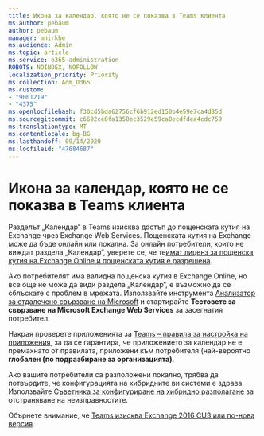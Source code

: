 ```yaml
---
title: Икона за календар, която не се показва в Teams клиента
ms.author: pebaum
author: pebaum
manager: mnirkhe
ms.audience: Admin
ms.topic: article
ms.service: o365-administration
ROBOTS: NOINDEX, NOFOLLOW
localization_priority: Priority
ms.collection: Adm_O365
ms.custom:
- "9001219"
- "4375"
ms.openlocfilehash: f30cd5bda62756cf6b912ed150b4e59e7ca4d85d
ms.sourcegitcommit: c6692ce0fa1358ec3529e59ca0ecdfdea4cdc759
ms.translationtype: MT
ms.contentlocale: bg-BG
ms.lasthandoff: 09/14/2020
ms.locfileid: "47684687"
---
```

# <a name="calendar-icon-not-showing-in-teams-client"></a>Икона за календар, която не се показва в Teams клиента

Разделът „Календар“ в Teams изисква достъп до пощенската кутия на Exchange чрез Exchange Web Services. Пощенската кутия на Exchange може да бъде онлайн или локална. За онлайн потребители, които не виждат раздела „Календар“, уверете се, че те[имат лиценз за пощенска кутия на Exchange Online и пощенската кутия е разрешена](https://docs.microsoft.com/exchange/recipients-in-exchange-online/create-user-mailboxes).

Ако потребителят има валидна пощенска кутия в Exchange Online, но все още не може да види раздела „Календар“, е възможно да се сблъскате с проблем в мрежата. Използвайте инструмента [Анализатор за отдалечено свързване на Microsoft](https://testconnectivity.microsoft.com/) и стартирайте **Тестовете за свързване на Microsoft Exchange Web Services** за засегнатия потребител.

Накрая проверете приложенията за [Teams – правила за настройка на приложения](https://admin.teams.microsoft.com/policies/app-setup), за да се гарантира, че приложението за календар не е премахнато от правилата, приложени към потребителя (най-вероятно **глобален (по подразбиране за организацията)**.

Ако вашите потребители са разположени локално, трябва да потвърдите, че конфигурацията на хибридните ви системи е здрава. Използвайте [Съветника за конфигуриране на хибридно разполагане](https://docs.microsoft.com/exchange/hybrid-deployment/hybrid-agent) за отстраняване на неизправностите.

Обърнете внимание, че [Teams изисква Exchange 2016 CU3 или по-нова версия](https://docs.microsoft.com/microsoftteams/exchange-teams-interact).

